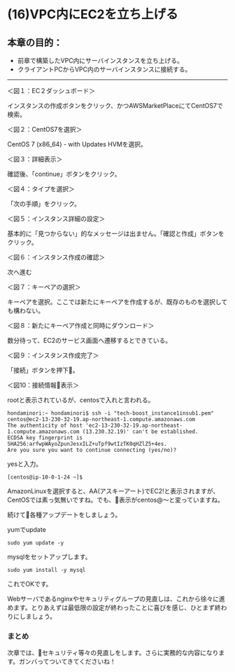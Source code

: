 # (16)VPC内にEC2を立ち上げる 

## 本章の目的：

- 前章で構築したVPC内にサーバインスタンスを立ち上げる。
- クライアントPCからVPC内のサーバインスタンスに接続する。

***

＜図１：EC２ダッシュボード＞

インスタンスの作成ボタンをクリック、かつAWSMarketPlaceにてCentOS7で検索。

＜図２：CentOS7を選択＞

CentOS 7 (x86_64) - with Updates HVMを選択。

＜図３：詳細表示＞

確認後、「continue」ボタンをクリック。

＜図４：タイプを選択＞

「次の手順」をクリック。

＜図５：インスタンス詳細の設定＞

基本的に「見つからない」的なメッセージは出ません。「確認と作成」ボタンをクリック。

＜図６：インスタンス作成の確認＞

次へ進む

＜図７：キーペアの選択＞

キーペアを選択。ここでは新たにキーペアを作成するが、既存のものを選択しても構わない。

＜図８：新たにキーペア作成と同時にダウンロード＞

数分待って、EC2のサービス画面へ遷移するとできている。

＜図９：インスタンス作成完了＞

「接続」ボタンを押下。

＜図10：接続情報表示＞

rootと表示されているが、centosで入れと言われる。

```
hondaminori:~ hondaminori$ ssh -i "tech-boost_instance1insub1.pem" centos@ec2-13-230-32-19.ap-northeast-1.compute.amazonaws.com
The authenticity of host 'ec2-13-230-32-19.ap-northeast-1.compute.amazonaws.com (13.230.32.19)' can't be established.
ECDSA key fingerprint is SHA256:arfwpWAyoZpunJesxILZ+uTpf9wtIzTK0qHZlZ5+4es.
Are you sure you want to continue connecting (yes/no)? 
```

yesと入力。

```
[centos@ip-10-0-1-24 ~]$ 
```

AmazonLinuxを選択すると、AA(アスキーアート)でEC2!と表示されますが、CentOSでは素っ気無いですね。でも、表示がcentos@〜と変っていますね。

続けて各種アップデートをしましょう。

yumでupdate

```
sudo yum update -y
```

mysqlをセットアップします。

```
sudo yum install -y mysql
```

これでOKです。

Webサーバであるnginxやセキュリティグループの見直しは、これから徐々に進めます。とりあえずは最低限の設定が終わったことに喜びを感じ、ひとまず終わりにしましょう。

### まとめ

次章では、セキュリティ等々の見直しをします。さらに実務的な内容になります。ガンバってついてきてくださいね！


